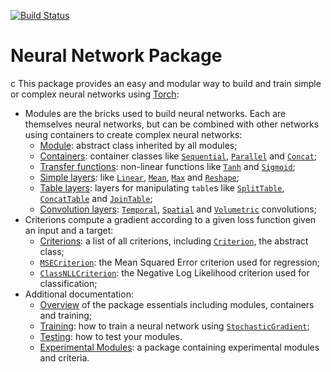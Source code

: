 [![Build Status](https://travis-ci.org/torch/nn.svg?branch=master)](https://travis-ci.org/torch/nn)
<a name="nn.dok"></a>
# Neural Network Package #
c
This package provides an easy and modular way to build and train simple or complex neural networks using [Torch](https://github.com/torch/torch7/blob/master/README.md):
 * Modules are the bricks used to build neural networks. Each are themselves neural networks, but can be combined with other networks using containers to create complex neural networks:
   * [Module](doc/module.md#nn.Module): abstract class inherited by all modules;
   * [Containers](doc/containers.md#nn.Containers): container classes like [`Sequential`](doc/containers.md#nn.Sequential), [`Parallel`](doc/containers.md#nn.Parallel) and [`Concat`](doc/containers.md#nn.Concat);
   * [Transfer functions](doc/transfer.md#nn.transfer.dok): non-linear functions like [`Tanh`](doc/transfer.md#nn.Tanh) and [`Sigmoid`](doc/transfer.md#nn.Sigmoid);
   * [Simple layers](doc/simple.md#nn.simplelayers.dok): like [`Linear`](doc/simple.md#nn.Linear), [`Mean`](doc/simple.md#nn.Mean), [`Max`](doc/simple.md#nn.Max) and [`Reshape`](doc/simple.md#nn.Reshape);
   * [Table layers](doc/table.md#nn.TableLayers): layers for manipulating `table`s like [`SplitTable`](doc/table.md#nn.SplitTable), [`ConcatTable`](doc/table.md#nn.ConcatTable) and [`JoinTable`](doc/table.md#nn.JoinTable);
   * [Convolution layers](doc/convolution.md#nn.convlayers.dok): [`Temporal`](doc/convolution.md#nn.TemporalModules),  [`Spatial`](doc/convolution.md#nn.SpatialModules) and [`Volumetric`](doc/convolution.md#nn.VolumetricModules) convolutions;
 * Criterions compute a gradient according to a given loss function given an input and a target:
   * [Criterions](doc/criterion.md#nn.Criterions): a list of all criterions, including [`Criterion`](doc/criterion.md#nn.Criterion), the abstract class;
   * [`MSECriterion`](doc/criterion.md#nn.MSECriterion): the Mean Squared Error criterion used for regression;
   * [`ClassNLLCriterion`](doc/criterion.md#nn.ClassNLLCriterion): the Negative Log Likelihood criterion used for classification;
 * Additional documentation:
   * [Overview](doc/overview.md#nn.overview.dok) of the package essentials including modules, containers and training;
   * [Training](doc/training.md#nn.traningneuralnet.dok): how to train a neural network using [`StochasticGradient`](doc/training.md#nn.StochasticGradient);
   * [Testing](doc/testing.md): how to test your modules.
   * [Experimental Modules](https://github.com/clementfarabet/lua---nnx/blob/master/README.md): a package containing experimental modules and criteria.
